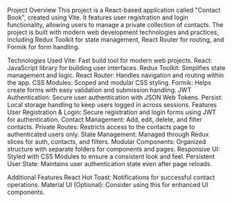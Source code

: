 Project Overview
This project is a React-based application called "Contact Book", created using Vite. It features user registration and login functionality, allowing users to manage a private collection of contacts. The project is built with modern web development technologies and practices, including Redux Toolkit for state management, React Router for routing, and Formik for form handling.

Technologies Used
Vite: Fast build tool for modern web projects.
React: JavaScript library for building user interfaces.
Redux Toolkit: Simplifies state management and logic.
React Router: Handles navigation and routing within the app.
CSS Modules: Scoped and modular CSS styling.
Formik: Helps create forms with easy validation and submission handling.
JWT Authentication: Secure user authentication with JSON Web Tokens.
Persist: Local storage handling to keep users logged in across sessions.
Features
User Registration & Login: Secure registration and login forms using JWT for authentication.
Contact Management: Add, edit, delete, and filter contacts.
Private Routes: Restricts access to the contacts page to authenticated users only.
State Management: Managed through Redux slices for auth, contacts, and filters.
Modular Components: Organized structure with separate folders for components and pages.
Responsive UI: Styled with CSS Modules to ensure a consistent look and feel.
Persistent User State: Maintains user authentication state even after page reloads.

Additional Features
React Hot Toast: Notifications for successful contact operations.
Material UI (Optional): Consider using this for enhanced UI components.
